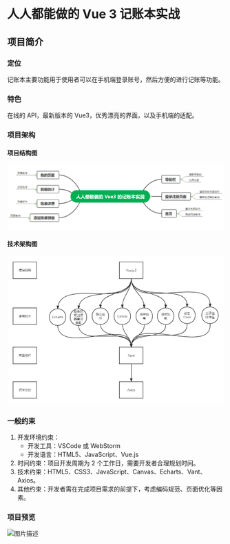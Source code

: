 # 人人都能做的 Vue 3 记账本实战

## 项目简介

### 定位

记账本主要功能用于使用者可以在手机端登录账号，然后方便的进行记账等功能。

### 特色

在线的 API，最新版本的 Vue3，优秀漂亮的界面，以及手机端的适配。

### 项目架构

#### 项目结构图

![2-13](./src/assets/doc/项目结构图.png)

#### 技术架构图

![2-2](./src/assets/doc/技术架构图.png)

### 一般约束

1. 开发环境约束：
    - 开发工具：VSCode 或 WebStorm
    - 开发语言：HTML5、JavaScript、Vue.js
2. 时间约束：项目开发周期为 2 个工作日，需要开发者合理规划时间。
3. 技术约束：HTML5、CSS3、JavaScript、Canvas、Echarts、Vant、Axios。
4. 其他约束：开发者需在完成项目需求的前提下，考虑编码规范、页面优化等因素。

### 项目预览

![图片描述](./src/assets/doc/项目预览.png)
